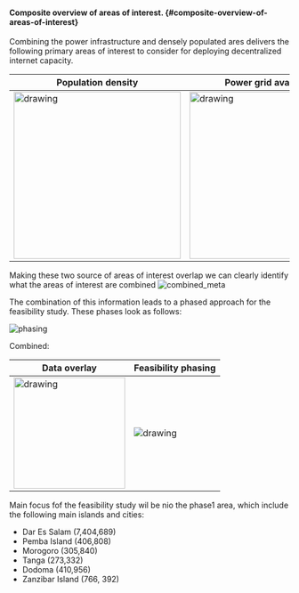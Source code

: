 #### Composite overview of areas of interest. {#composite-overview-of-areas-of-interest}

Combining the power infrastructure and densely populated ares delivers the following primary areas of interest to consider for deploying decentralized internet capacity.

| Population density| Power grid availability|
|---|---|
| <img src="./img/tanzania_pop_meta.png" alt="drawing" height="300"/> | <img src="./img/tanzania_power_meta.png" alt="drawing" height="300"/> |

Making these two source of areas of interest overlap we can clearly identify what the areas of interest are combined
![combined_meta](./img/tanzania_conbined_meta.png "image_tooltip")

The combination of this information leads to a phased approach for the feasibility study.  These phases look as follows:

![phasing](./img/tanzania_phases.png "image_tooltip")

Combined:

| Data overlay| Feasibility phasing|
|---|---|
| <img src="./img/tanzania_conbined_meta.png" alt="drawing" height="200"/> | <img src="./img/tanzania_phases.png" alt="drawing" hieght="200"/> |
Main focus fof the feasibility study wil be nio the phase1 area, which include the following main islands and cities:

* Dar Es Salam (7,404,689)
* Pemba Island (406,808)
* Morogoro (305,840)
* Tanga (273,332)
* Dodoma  (410,956)
* Zanzibar Island (766, 392)